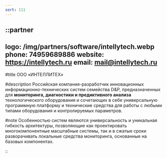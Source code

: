 ```yaml
---
sort: 111
---
```


::partner
---
logo: /img/partners/software/intellytech.webp
phone: 74959689886
website: https://intellytech.ru
email: mail@intellytech.ru
---

#title
ООО «ИНТЕЛЛИТЕХ»

#description
Российская компания-разработчик инновационных информационно-технических систем семейства D&P, предназначенных для **мониторинга, диагностики и предиктивного анализа** технологического оборудования и сочетающих в себе универсальную программную платформу и технические средства для работы с любыми типами оборудования и контролируемых параметров.

#note
Особенностью систем являются универсальность и уникальная гибкость архитектуры, позволяющие как проектировать многокомпонентные масштабные системы, так и в сжатые сроки разворачивать локальные средства мониторинга, основанные на базовых компонентах.

::
